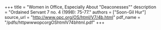 +++
title = "Women in Office, Especially About \"Deaconesses\""
description = "Ordained Servant 7 no. 4 (1998): 75-77."
authors = ["Soon-Gil Hur"]
source_url = "http://www.opc.org/OS/html/V7/4b.html"
pdf_name = "/pdfs/httpwwwopcorgOShtmlV74bhtml.pdf"
+++
